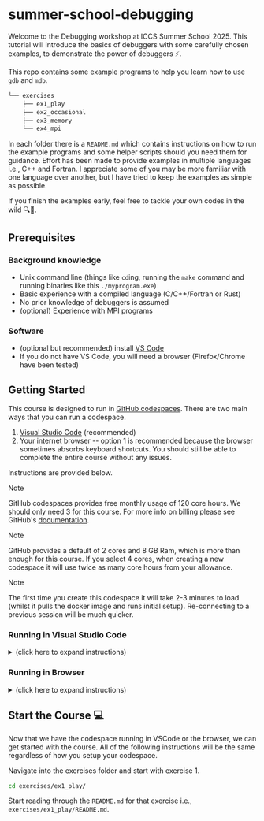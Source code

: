 # summer-school-debugging

Welcome to the Debugging workshop at ICCS Summer School 2025. This tutorial will introduce the
basics of debuggers with some carefully chosen examples, to demonstrate the power of debuggers :zap:.

This repo contains some example programs to help you learn how to use `gdb` and `mdb`.

```bash
└── exercises
    ├── ex1_play
    ├── ex2_occasional
    ├── ex3_memory
    └── ex4_mpi
```

In each folder there is a `README.md` which contains instructions on how to run the example programs
and some helper scripts should you need them for guidance. Effort has been made to provide examples
in multiple languages i.e., C++ and Fortran. I appreciate some of you may be more familiar with one
language over another, but I have tried to keep the examples as simple as possible.

If you finish the examples early, feel free to tackle your own codes in the wild :mag::bug:.

## Prerequisites

### Background knowledge
* Unix command line (things like `cd`ing, running the `make` command and running binaries like this `./myprogram.exe`)
* Basic experience with a compiled language (C/C++/Fortran or Rust)
* No prior knowledge of debuggers is assumed
* (optional) Experience with MPI programs

### Software
* (optional but recommended) install [VS Code](https://code.visualstudio.com/)
* If you do not have VS Code, you will need a browser (Firefox/Chrome have been tested) 

## Getting Started

This course is designed to run in [GitHub codespaces](https://github.com/features/codespaces). There
are two main ways that you can run a codespace.

1. [Visual Studio Code](https://code.visualstudio.com/) (recommended)
1. Your internet browser -- option 1 is recommended because the browser sometimes absorbs keyboard
   shortcuts. You should still be able to complete the entire course without any issues.

Instructions are provided below.

> [!NOTE]
> GitHub codespaces provides free monthly usage of 120 core hours. We should only need 3 for this
> course. For more info on billing please see GitHub's
> [documentation](https://docs.github.com/en/billing/managing-billing-for-your-products/about-billing-for-github-codespaces#about-github-codespaces-pricing).

> [!NOTE]
> GitHub provides a default of 2 cores and 8 GB Ram, which is more than enough for this course. If
> you select 4 cores, when creating a new codespace it will use twice as many core hours from your
> allowance.

> [!NOTE]
> The first time you create this codespace it will take 2-3 minutes to load (whilst it pulls the
> docker image and runs initial setup). Re-connecting to a previous session will be much quicker.

### Running in Visual Studio Code

<details>
<summary>(click here to expand instructions)</summary>

1. Open VSCode
2. If you haven't already, download the
   "[GitHub Codespaces](https://code.visualstudio.com/docs/remote/codespaces)" extension
    - Click "Extensions" (or press `CTRL+SHIFT+X`)
      ![codesetup01](imgs/code-setup-01.png)
    - Type "GitHub Codespaces"
      ![codesetup02](imgs/code-setup-02.png)
3. Click on "Remote Explorer" in the side bar
4. If you haven't already, sign into your GitHub account
   ![codesetup03](imgs/code-setup-03.png)
5. Click "Create Codespace"
   ![codesetup04](imgs/code-setup-04.png)
6. Type "https://github.com/Cambridge-ICCS/summer-school-debugging" into the search bar and press
   the `Enter` key.
   ![codesetup05](imgs/code-setup-05.png)
7. Click "**main** _Default Branch_"
   ![codesetup06](imgs/code-setup-06.png)
8. Click "2 cores, 8 GB RAM, 32 GB storage"
   ![codesetup07](imgs/code-setup-07.png)


9. This will connect to a remote instance of the GitHub codespace. You are now ready to start the
   course! :tada:

   ![codesetup08](imgs/code-setup-08.png)

</details>

### Running in Browser

<details>
<summary>(click here to expand instructions)</summary>

1. Navigate to
   [https://github.com/Cambridge-ICCS/summer-school-debugging](https://github.com/Cambridge-ICCS/summer-school-debugging)

2. Click on the `+` icon to create a new on branch `main`
   ![chromesetup01](imgs/chrome-setup-01.png)

3. This will open a new tab in your browser with a VSCode interface connected to the GitHub
   codespace. You are now ready to start the course! :tada:
   ![chromesetup02](imgs/chrome-setup-02.png)

</details>

## Start the Course :computer:

Now that we have the codespace running in VSCode or the browser, we can get started with the course.
All of the following instructions will be the same regardless of how you setup your codespace.

Navigate into the exercises folder and start with exercise 1.

```bash
cd exercises/ex1_play/
```

Start reading through the `README.md` for that exercise i.e., `exercises/ex1_play/README.md`.
